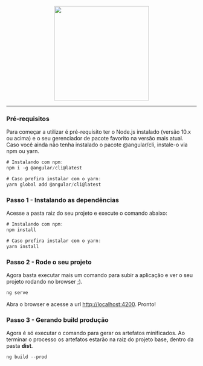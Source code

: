 <p align="center">
  <a href="https://jamesdelivery.com.br">
    <img width="250" src="https://raw.githubusercontent.com/james-delivery/frontend-challenge/master/assets/logo.svg">
  </a>
</p>

---

### Pré-requisitos

Para começar a utilizar é pré-requisito ter o Node.js instalado 
(versão 10.x ou acima) e o seu gerenciador de pacote favorito na versão 
mais atual. Caso você ainda não tenha instalado o pacote @angular/cli, 
instale-o via npm ou yarn.

```cs
# Instalando com npm:
npm i -g @angular/cli@latest
```
```cs
# Caso prefira instalar com o yarn:
yarn global add @angular/cli@latest
```
    
### Passo 1 - Instalando as dependências

Acesse a pasta raiz do seu projeto e execute o comando abaixo:

```cs
# Instalando com npm:
npm install
```
```cs
# Caso prefira instalar com o yarn:
yarn install
```  
    
### Passo 2 - Rode o seu projeto

Agora basta executar mais um comando para subir a aplicação e ver o seu projeto rodando no browser ;).

```cs
ng serve
```

Abra o browser e acesse a url [http://localhost:4200](http://localhost:4200/). Pronto!
    
### Passo 3 - Gerando build produção
    
Agora é só executar o comando para gerar os artefatos minificados. Ao terminar o processo
os artefatos estarão na raiz do projeto base, dentro da pasta **dist**. 

```cs
ng build --prod
```



